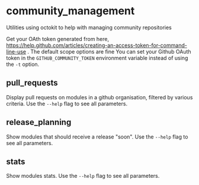 community\_management
====================

Utilities using octokit to help with managing community repositories

Get your OAth token generated from here, https://help.github.com/articles/creating-an-access-token-for-command-line-use . The default scope options are fine
You can set your Github OAuth token in the `GITHUB_COMMUNITY_TOKEN` environment
variable instead of using the `-t` option.

pull\_requests
--------------

Display pull requests on modules in a github organisation, filtered by various
criteria. Use the `--help` flag to see all parameters.

release\_planning
-----------------

Show modules that should receive a release "soon". Use the `--help` flag to see
all parameters.

stats
-----------------

Show modules stats. Use the `--help` flag to see all parameters.
